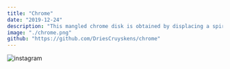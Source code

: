 ```yaml
---
title: "Chrome"
date: "2019-12-24"
description: "This mangled chrome disk is obtained by displacing a spiral in 2D space, varying the amount of path smoothing and finally duplicating it with a small offset to get the Moiré patterns."
image: "./chrome.png"
github: "https://github.com/DriesCruyskens/chrome"
---
```


![instagram](B91SNufJ2CG)